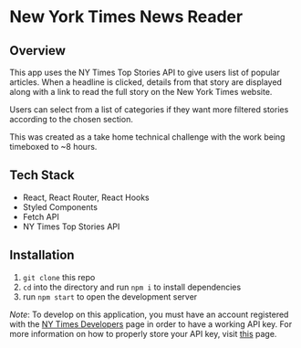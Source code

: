 # New York Times News Reader

## Overview

This app uses the NY Times Top Stories API to give users list of popular articles. When a headline is clicked, details from that story are displayed along with a link to read the full story on the New York Times website.

Users can select from a list of categories if they want more filtered stories according to the chosen section.

This was created as a take home technical challenge with the work being timeboxed to ~8 hours.

## Tech Stack

- React, React Router, React Hooks
- Styled Components
- Fetch API
- NY Times Top Stories API

## Installation

1. `git clone` this repo
2. `cd` into the directory and run `npm i` to install dependencies
3. run `npm start` to open the development server

*Note*: To develop on this application, you must have an account registered with the [NY Times Developers](https://developer.nytimes.com/) page in order to have a working API key. For more information on how to properly store your API key, visit [this](https://betterprogramming.pub/how-to-hide-your-api-keys-c2b952bc07e6) page.

